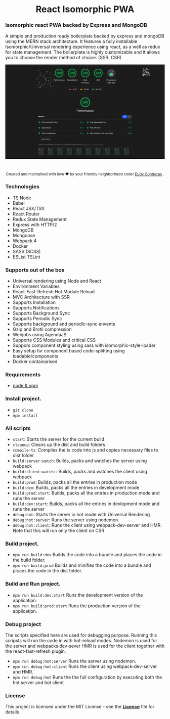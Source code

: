 <div align="center">
  <h1>React Isomorphic PWA</h1>
</div>

### Isomorphic react PWA backed by Express and MongoDB

A simple and production ready boilerplate backed by express and mongoDB using the
MERN stack architecture. It features a fully installable Isomorphic/Universal rendering experience using react, as
a well as redux for state management. The boilerplate is highly customizable and it allows
you to choose the render method of choice. (SSR, CSR)

<img src="./media/demovid.gif">.


<div align="center">
  <sub>Created and maintained with love ❤️ by your friendly neighborhood coder <a href="https://github.com/EudyContreras">Eudy Contreras</a> </a>.</sub>
</div>


### Technologies

* TS Node
* Babel
* React JSX/TSX
* React Router
* Redux State Management
* Express with HTTP/2
* MongoDB
* Mongoose
* Webpack 4
* Docker
* SASS (SCSS)
* ESList TSLint

### Supports out of the box

* Universal rendering using Node and React
* Environment Variables
* React-Fast-Refresh Hot Module Reload
* MVC Architecture with SSR
* Supports Installation
* Supports Notifications
* Supports Background Sync
* Supports Periodic Sync
* Supports background and periodic-sync envents
* Gzip and Brotli compression
* Webjobs using AgendaJS
* Supports CSS Modules and critical CSS
* Suppors component styling using sass with isomorphic-style-loader
* Easy setup for component based code-splitting using loadable/components
* Docker containarised

### Requirements

* [node & npm](https://nodejs.org/en/)

### Install project.

* `git clone `
* `npm install`


### All scripts

* `start`: Starts the server for the current build
* `cleanup`: Cleans up the dist and build folders
* `compile-ts`: Compiles the ts code into js and copies necessary files to dist folder
* `build:server:watch`: Builds, packs and watches the server using webpack
* `build:client:watch:`: Builds, packs and watches the client using webpack
* `build:prod`: Builds, packs all the entries in production mode
* `build:dev`: Builds, packs all the entries in development mode
* `build:prod:start`: Builds, packs all the entries in production mode and runs the server
* `build:dev:start`: Builds, packs all the entries in devlopment mode and runs the server 
* `debug:hot`: Starts the server in hot mode with Universal Rendering
* `debug:hot:server`: Runs the server using nodemon.
* `debug:hot:client`: Runs the client using webpack-dev-server and HMR. Note that this will run only the client on CSR

### Build project.

* `npm run build:dev` Builds the code into a bundle and places the code in the build folder.
* `npm run build:prod` Builds and minifies the code into a bundle and plcaes the code in the dist folder.

### Build and Run project.

* `npm run build:dev:start` Runs the development version of the applicatipn.
* `npm run build:prod:start` Runs the production version of the applicatipn.

### Debug project

The scripts specified here are used for debugging purpose. Running this scripsts
will run the code in with hot-reload modes. Nodemon is used for the server and webpacks dev-sever HMR is used for
the client together with the react-fast-refresh plugin.

* `npm run debug:hot:server` Runs the server using nodemon.
* `npm run debug:hot:client` Runs the client using webpack-dev-server and HMR.´
* `npm run debug:hot` Runs the the full configuration by executing both the hot server and hot client


### License

This project is licensed under the MIT License - see the [**Licence**](./LICENSE) file for details
